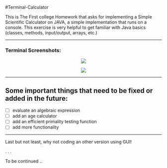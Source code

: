 #Terminal-Calculator

This is The First college Homework that asks for implementing a Simple Scientific Calculator on JAVA, a simple implementation that runs on a console. 
This exercise is very helpful to get familiar with Java basics (classes, methods, input/output, arrays, etc.)

---

### Terminal Screenshots:
<p align="center">
  <img  src="https://github.com/AbdeltwabMF/Terminal-Calculator/screenshots/1.png">
<p align="center">
  <img  src="https://github.com/AbdeltwabMF/Terminal-Calculator/screenshots/2.png">

---

## Some important things that need to be fixed or added in the future:
- [ ] evaluate an algebraic expression
- [ ] add an age calculator
- [ ] add an efficient primality testing function
- [ ] add more functionality

---

Last but not least, why not coding an other version using GUI!

. . .

To be continued ..
